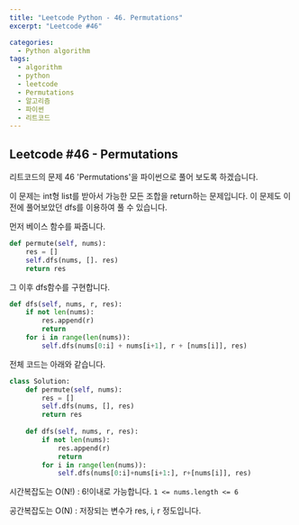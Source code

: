 ```yaml
---
title: "Leetcode Python - 46. Permutations"
excerpt: "Leetcode #46"

categories:
  - Python algorithm
tags:
  - algorithm
  - python
  - leetcode
  - Permutations
  - 알고리즘
  - 파이썬
  - 리트코드
---
```


## Leetcode #46 - Permutations
리트코드의 문제 46 'Permutations'을 파이썬으로 풀어 보도록 하겠습니다. 

이 문제는 int형 list를 받아서 가능한 모든 조합을 return하는 문제입니다.
이 문제도 이전에 풀어보았던 dfs를 이용하여 풀 수 있습니다.

먼저 베이스 함수를 짜줍니다.
```python
def permute(self, nums):
    res = []
    self.dfs(nums, []. res)
    return res
```

그 이후 dfs함수를 구현합니다.
```python
def dfs(self, nums, r, res):
    if not len(nums):
        res.append(r)
        return
    for i in range(len(nums)):
        self.dfs(nums[0:i] + nums[i+1], r + [nums[i]], res)
```

전체 코드는 아래와 같습니다.
```python
class Solution:
    def permute(self, nums):
        res = []
        self.dfs(nums, [], res)
        return res
    
    def dfs(self, nums, r, res):
        if not len(nums):
            res.append(r)
            return
        for i in range(len(nums)):
            self.dfs(nums[0:i]+nums[i+1:], r+[nums[i]], res)
```

시간복잡도는 O(N!) : 6!이내로 가능합니다. ```1 <= nums.length <= 6```

공간복잡도는 O(N) : 저장되는 변수가 res, i, r 정도입니다.
